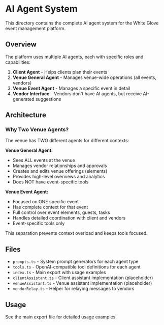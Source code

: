 # AI Agent System

This directory contains the complete AI agent system for the White Glove event management platform.

## Overview

The platform uses multiple AI agents, each with specific roles and capabilities:

1. **Client Agent** - Helps clients plan their events
2. **Venue General Agent** - Manages venue-wide operations (all events, vendors)
3. **Venue Event Agent** - Manages a specific event in detail
4. **Vendor Interface** - Vendors don't have AI agents, but receive AI-generated suggestions

## Architecture

### Why Two Venue Agents?

The venue has TWO different agents for different contexts:

**Venue General Agent:**
- Sees ALL events at the venue
- Manages vendor relationships and approvals
- Creates and edits venue offerings (elements)
- Provides high-level overviews and analytics
- Does NOT have event-specific tools

**Venue Event Agent:**
- Focused on ONE specific event
- Has complete context for that event
- Full control over event elements, guests, tasks
- Handles detailed coordination with client and vendors
- Event-specific tools only

This separation prevents context overload and keeps tools focused.

## Files

- `prompts.ts` - System prompt generators for each agent type
- `tools.ts` - OpenAI-compatible tool definitions for each agent
- `index.ts` - Main export with usage examples
- `clientAssistant.ts` - Client assistant implementation (placeholder)
- `venueAssistant.ts` - Venue assistant implementation (placeholder)
- `vendorRelay.ts` - Helper for relaying messages to vendors

## Usage

See the main export file for detailed usage examples.
